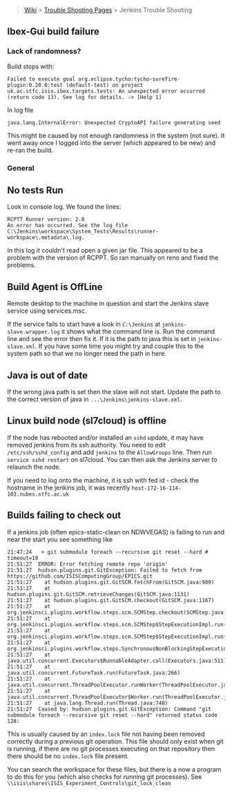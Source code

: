 > [Wiki](Home) > [Trouble Shooting Pages](trouble-shooting-pages) > Jenkins Trouble Shooting

## Ibex-Gui build failure

### Lack of randomness?

Build stops with:
    
    Failed to execute goal org.eclipse.tycho:tycho-surefire-plugin:0.20.0:test (default-test) on project uk.ac.stfc.isis.ibex.targets.tests: An unexpected error occurred (return code 13). See log for details. -> [Help 1]

In log file 

    java.lang.InternalError: Unexpected CryptoAPI failure generating seed

This might be caused by not enough randomness in the system (not sure). It went away once I logged into the server (which appeared to be new) and re-ran the build.

### General

## No tests Run

Look in console log. We found the lines:

```
RCPTT Runner version: 2.0
An error has occurred. See the log file
C:\Jenkins\workspace\System_Tests\Results\runner-workspace\.metadata\.log.
```

In this log it couldn't read open a given jar file. This appeared to be a problem with the version of RCPPT. So ran manually on reno and fixed the problems.

## Build Agent is OffLine

Remote desktop to the machine in question and start the Jenkins slave service using services.msc. 

If the service fails to start have a look in `C:\Jenkins` at `jenkins-slave.wrapper.log` it shows what the command line is. Run the command line and see the error then fix it. If it is the path to java this is set in `jenkins-slave.xml`. If you have some time you might try and couple this to the system path so that we no longer need the path in here.

## Java is out of date

If the wrong java path is set then the slave will not start. Update the path to the correct version of java in `...\Jenkins\jenkins-slave.xml`.

## Linux build node (sl7cloud) is offline

If the node has rebooted and/or installed an `sshd` update, it may have removed jenkins from its ssh authority. You need to edit `/etc/ssh/sshd_config` and add `jenkins` to the `AllowGroups` line. Then run `service sshd restart` on sl7cloud. You can then ask the Jenkins server to relaunch the node.  

If you need to log onto the machine, it is ssh with fed id - check the hostname in the jenkins job, it was recently `host-172-16-114-103.nubes.stfc.ac.uk`
 
## Builds failing to check out

If a jenkins job (often epics-static-clean on NDWVEGAS) is failing to run and near the start you see something like
```
21:47:24   > git submodule foreach --recursive git reset --hard # timeout=10
21:51:27  ERROR: Error fetching remote repo 'origin'
21:51:27  hudson.plugins.git.GitException: Failed to fetch from https://github.com/ISISComputingGroup/EPICS.git
21:51:27  	at hudson.plugins.git.GitSCM.fetchFrom(GitSCM.java:909)
21:51:27  	at hudson.plugins.git.GitSCM.retrieveChanges(GitSCM.java:1131)
21:51:27  	at hudson.plugins.git.GitSCM.checkout(GitSCM.java:1167)
21:51:27  	at org.jenkinsci.plugins.workflow.steps.scm.SCMStep.checkout(SCMStep.java:125)
21:51:27  	at org.jenkinsci.plugins.workflow.steps.scm.SCMStep$StepExecutionImpl.run(SCMStep.java:93)
21:51:27  	at org.jenkinsci.plugins.workflow.steps.scm.SCMStep$StepExecutionImpl.run(SCMStep.java:80)
21:51:27  	at org.jenkinsci.plugins.workflow.steps.SynchronousNonBlockingStepExecution.lambda$start$0(SynchronousNonBlockingStepExecution.java:47)
21:51:27  	at java.util.concurrent.Executors$RunnableAdapter.call(Executors.java:511)
21:51:27  	at java.util.concurrent.FutureTask.run(FutureTask.java:266)
21:51:27  	at java.util.concurrent.ThreadPoolExecutor.runWorker(ThreadPoolExecutor.java:1149)
21:51:27  	at java.util.concurrent.ThreadPoolExecutor$Worker.run(ThreadPoolExecutor.java:624)
21:51:27  	at java.lang.Thread.run(Thread.java:748)
21:51:27  Caused by: hudson.plugins.git.GitException: Command "git submodule foreach --recursive git reset --hard" returned status code 128:
```
This is usually caused by an `index.lock` file not having been removed correctly during a previous git operation. This file should only exist when git is running, if there are no git processes executing on that repository then there should be no `index.lock` file present.
 
You can search the workspace for these files, but there is a now a program to do this for you (which also checks for running git processes). See `\\isis\shares\ISIS_Experiment_Controls\git_lock_clean` 
